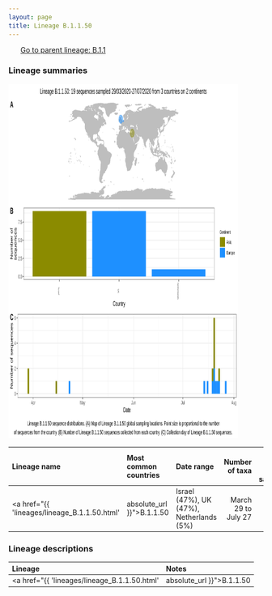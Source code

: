 ```yaml
---
layout: page
title: Lineage B.1.1.50
---
```




<p>
<ul class="actions small">
	 <a href="{{ 'lineages/lineage_B.1.1.1.html' | absolute_url }}" class="button special fit">Go to parent lineage: B.1.1</a>
</ul>
</p>
<h3> Lineage summaries</h3>

<img src="../assets/images/B.1.1.50.svg" alt="B.1.1.50 lineage summary figure" width="90%" height="700px" />


| Lineage name | Most common countries | Date range | Number of taxa |  Days since last sampling | Known Travel | Recall value |
|:-----|:-----|:-------|-------:|-------:|:---------|--------:|
| <a href="{{ 'lineages/lineage_B.1.1.50.html' | absolute_url }}">B.1.1.50</a> | Israel (47%), UK (47%), Netherlands (5%) | March 29 to July 27 | 19 | 26 |  | 1.0 |

<h3>Lineage descriptions</h3>

| Lineage | Notes |
|:-----|:-----|
| <a href="{{ 'lineages/lineage_B.1.1.50.html' | absolute_url }}">B.1.1.50</a> | UK/ Israel lineage |

